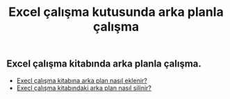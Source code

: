 ﻿---
title: Excel çalışma kutusunda arka planla çalışma
second_title: Aspose.Cells Cloud Documen
linktitle: Arka plan
type: docs
url: /tr/workbook/background/
keywords: Working with background an Excel workbook
description: Aspose.Cells Cloud REST API, Excel çalışma kitabında arka planla çalışmayı destekler. SDK çeşitli geliştirme dillerini destekler. Bunlar arasında Android, C#, Go, Java, NodeJS, Perl, PHP, Python, Ruby ve Swift bulunur
weight: 100
kwords: Excel, Office Cloud, REST API, Elektronik Tablo, PDF, CSV, Json, Markdwon, Excel çalışma kitabında arka planla çalışma
---
## Excel çalışma kitabında arka planla çalışma.

- [Execl çalışma kitabına arka plan nasıl eklenir?](/cells/tr/workbook/background/add/)
- [Execl çalışma kitabındaki arka plan nasıl silinir?](/cells/tr/workbook/background/delete/)
